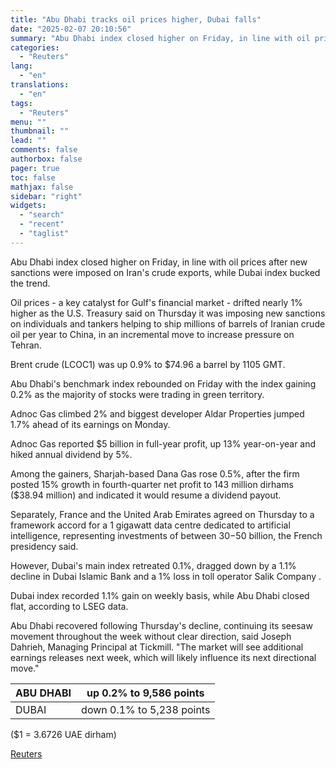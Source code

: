 ```yaml
---
title: "Abu Dhabi tracks oil prices higher, Dubai falls"
date: "2025-02-07 20:10:56"
summary: "Abu Dhabi index closed higher on Friday, in line with oil prices after new sanctions were imposed on Iran's crude exports, while Dubai index bucked the trend.Oil prices - a key catalyst for Gulf's financial market - drifted nearly 1% higher as the U.S. Treasury said on Thursday it was..."
categories:
  - "Reuters"
lang:
  - "en"
translations:
  - "en"
tags:
  - "Reuters"
menu: ""
thumbnail: ""
lead: ""
comments: false
authorbox: false
pager: true
toc: false
mathjax: false
sidebar: "right"
widgets:
  - "search"
  - "recent"
  - "taglist"
---
```


Abu Dhabi index closed higher on Friday, in line with oil prices after new sanctions were imposed on Iran's crude exports, while Dubai index bucked the trend.

Oil prices - a key catalyst for Gulf's financial market - drifted nearly 1% higher as the U.S. Treasury said on Thursday it was imposing new sanctions on individuals and tankers helping to ship millions of barrels of Iranian crude oil per year to China, in an incremental move to increase pressure on Tehran.

Brent crude (LCOC1) was up 0.9% to $74.96 a barrel by 1105 GMT.

Abu Dhabi's benchmark index rebounded on Friday with the index gaining 0.2% as the majority of stocks were trading in green territory.

Adnoc Gas climbed 2% and biggest developer Aldar Properties jumped 1.7% ahead of its earnings on Monday.

Adnoc Gas reported $5 billion in full-year profit, up 13% year-on-year and hiked annual dividend by 5%.

Among the gainers, Sharjah-based Dana Gas rose 0.5%, after the firm posted 15% growth in fourth-quarter net profit to 143 million dirhams ($38.94 million) and indicated it would resume a dividend payout.

Separately, France and the United Arab Emirates agreed on Thursday to a framework accord for a 1 gigawatt data centre dedicated to artificial intelligence, representing investments of between $30-$50 billion, the French presidency said.

However, Dubai's main index retreated 0.1%, dragged down by a 1.1% decline in Dubai Islamic Bank and a 1% loss in toll operator Salik Company .

Dubai index recorded 1.1% gain on weekly basis, while Abu Dhabi closed flat, according to LSEG data.

Abu Dhabi recovered following Thursday's decline, continuing its seesaw movement throughout the week without clear direction, said Joseph Dahrieh, Managing Principal at Tickmill. "The market will see additional earnings releases next week, which will likely influence its next directional move."

| ABU DHABI | up 0.2% to 9,586 points |
| --- | --- |
| DUBAI | down 0.1% to 5,238 points |

($1 = 3.6726 UAE dirham)

[Reuters](https://www.tradingview.com/news/reuters.com,2025:newsml_L1N3OY0EC:0-abu-dhabi-tracks-oil-prices-higher-dubai-falls/)
